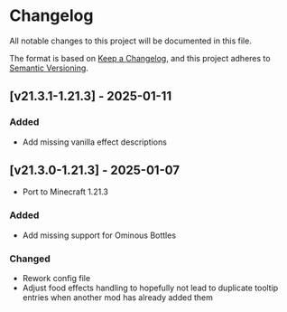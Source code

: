 # Changelog
All notable changes to this project will be documented in this file.

The format is based on [Keep a Changelog](https://keepachangelog.com/en/1.0.0/),
and this project adheres to [Semantic Versioning](https://semver.org/spec/v2.0.0.html).

## [v21.3.1-1.21.3] - 2025-01-11
### Added
- Add missing vanilla effect descriptions

## [v21.3.0-1.21.3] - 2025-01-07
- Port to Minecraft 1.21.3
### Added
- Add missing support for Ominous Bottles
### Changed
- Rework config file
- Adjust food effects handling to hopefully not lead to duplicate tooltip entries when another mod has already added them
